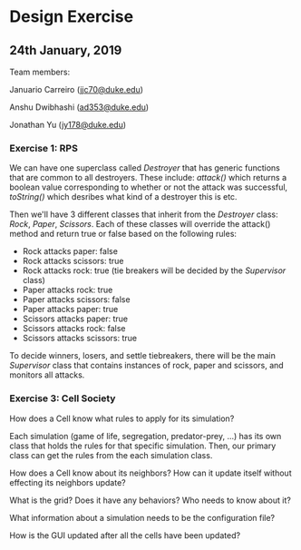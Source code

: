 Design Exercise
===
## 24th January, 2019

Team members: 

Januario Carreiro (jjc70@duke.edu)

Anshu Dwibhashi (ad353@duke.edu)

Jonathan Yu (jy178@duke.edu)

### Exercise 1: RPS
We can have one superclass called _Destroyer_ that has generic functions that are common to all destroyers.
These include: _attack()_ which returns a boolean value corresponding to whether or not the attack was successful,
_toString()_ which desribes what kind of a destroyer this is etc.

Then we'll have 3 different classes that inherit from the _Destroyer_ class:
_Rock_, _Paper_, _Scissors_. Each of these classes will override the attack() method
and return true or false based on the following rules:

- Rock attacks paper: false
- Rock attacks scissors: true
- Rock attacks rock: true (tie breakers will be decided by the _Supervisor_ class)
- Paper attacks rock: true
- Paper attacks scissors: false
- Paper attacks paper: true
- Scissors attacks paper: true
- Scissors attacks rock: false
- Scissors attacks scissors: true 

To decide winners, losers, and settle tiebreakers, there will be the main _Supervisor_ class
that contains instances of rock, paper and scissors, and monitors all attacks.

### Exercise 3: Cell Society

How does a Cell know what rules to apply for its simulation?

Each simulation (game of life, segregation, predator-prey, ...) has its own class that holds
the rules for that specific simulation. Then, our primary class can get 
the rules from the each simulation class.

How does a Cell know about its neighbors? How can it update itself without effecting its neighbors update?

What is the grid? Does it have any behaviors? Who needs to know about it?

What information about a simulation needs to be the configuration file?

How is the GUI updated after all the cells have been updated?